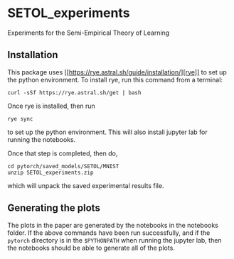 # SETOL_experiments
Experiments for the Semi-Empirical Theory of Learning

## Installation
This package uses [[https://rye.astral.sh/guide/installation/][rye]] to set up the python environment. To install rye, 
run this command from a terminal:
```
curl -sSf https://rye.astral.sh/get | bash
```
Once rye is installed, then run
```
rye sync
```
to set up the python environment. This will also install jupyter lab for running the notebooks.

Once that step is completed, then do,
```
cd pytorch/saved_models/SETOL/MNIST
unzip SETOL_experiments.zip
```
which will unpack the saved experimental results file.


## Generating the plots
The plots in the paper are generated by the notebooks in the notebooks folder. If the above commands have been run 
successfully, and if the `pytorch` directory is in the `$PYTHONPATH` when running the jupyter lab, then the notebooks 
should be able to generate all of the plots.
